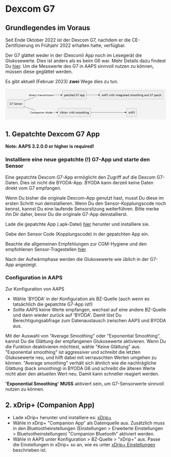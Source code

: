 # Dexcom G7


## Grundlegendes im Voraus

Seit Ende Oktober 2022 ist der Dexcom G7, nachdem er die CE-Zertifizierung im Frühjahr 2022 erhalten hatte, verfügbar.

Der G7 glättet weder in der (Dexcom) App noch im Lesegerät die Glukosewerte. Dies ist anders als es beim G6 war. Mehr Details dazu findest Du [hier](https://www.dexcom.com/en-us/faqs/why-does-past-cgm-data-look-different-from-past-data-on-receiver-and-follow-app). Um die Messwerte des G7 in AAPS sinnvoll nutzen zu können, müssen diese geglättet werden.

Es gibt aktuell (Februar 2023) **zwei** Wege dies zu tun.

![DexcomG7.md](../images/DexcomG7.png)

## 1.  Gepatchte Dexcom G7 App

**Note: AAPS 3.2.0.0 or higher is required!**

### Installiere eine neue gepatchte (!) G7-App und starte den Sensor

Eine gepatchte Dexcom G7-App ermöglicht den Zugriff auf die Dexcom G7-Daten. Dies ist nicht die BYODA-App. BYODA kann derzeit keine Daten direkt vom G7 empfangen.

Wenn Du bisher die originale Dexcom-App genutzt hast, musst Du diese im ersten Schritt nun deinstallieren. Wenn Du den Sensor-Kopplungscode noch kennst, kannst Du eine laufende Sensorsitzung weiterführen. Bitte merke ihn Dir daher, bevor Du die originale G7-App deinstallierst.

Lade die gepatchte App (.apk-Datei) [hier](https://github.com/authorgambel/g7/releases) herunter und installiere sie.

Gebe den Sensor Code (Kopplungscode) in der gepatchten App ein.

Beachte die allgemeinen Empfehlungen zur CGM-Hygiene und den empfohlenen Sensor-Tragestellen [hier](../Hardware/GeneralCGMRecommendation.md).

Nach der Aufwärmphase werden die Glukosewerte wie üblich in der G7-App angezeigt.

### Configuration in AAPS

Zur Konfiguration von AAPS
- Wähle 'BYODA' in der Konfiguration als BZ-Quelle (auch wenn es tatsächlich die gepatchte G7-App ist!)
- Sollte AAPS keine Werte empfangen, wechsel auf eine andere BZ-Quelle und dann wieder zurück auf 'BYODA'. Damit löst Du Berechtigungsabfrage zum Datenaustausch zwischen AAPS und BYODA aus.

Mit der Auswahl von "Average Smoothing" oder "Exponential Smoothing", kannst Du die Glättung der empfangenen Glukosewerte aktivieren. Wenn Du die Funktion deaktivieren möchtest, wähle "Keine Glättung" aus. "Exponential smoothing" ist aggressiver und schreibt die letzten Glukosewerte neu, und hilft dabei mit verrauschten Werten umgehen zu können. "Average smoothing" verhält sich ähnlich wie die nachträgliche Glättung (back smoothing) in BYODA G6 und schreibt die älteren Werte nicht aber den aktuellen Wert neu. Damit kann schneller reagiert werden.

**'Exponential Smoothing'** **MUSS** aktiviert sein, um G7-Sensorwerte sinnvoll nutzen zu können.

## 2. xDrip+ (Companion App)

-   Lade xDrip+ herunter und installiere es: [xDrip+](https://github.com/NightscoutFoundation/xDrip)
- Wähle in xDrip+ "Companion App" als Datenquelle aus. Zusätzlich muss in den Bluetootheinstellungen (Einstellungen > Erweiterte Einstellungen > Bluetootheinstellungen) "Companion Bluetooth" aktiviert werden.
- Wähle in AAPS unter Konfiguration > BZ-Quelle > "xDrip+" aus. Passe die Einstellungen in xDrip+ so an, wie es unter  [xDrip+ Einstellungen](../Configuration/xdrip.md) beschrieben ist. 
